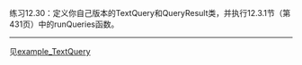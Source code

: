 练习12.30：定义你自己版本的TextQuery和QueryResult类，并执行12.3.1节（第431页）中的runQueries函数。

---

见[example_TextQuery](./example_TextQuery)
